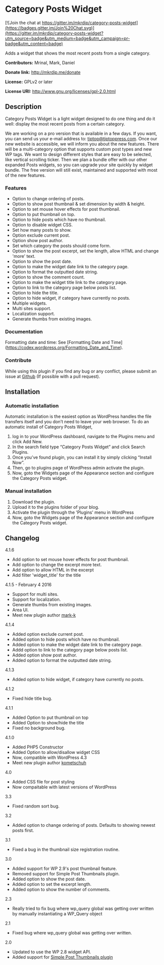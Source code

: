 Category Posts Widget
=====================

[![Join the chat at https://gitter.im/mkrdip/category-posts-widget](https://badges.gitter.im/Join%20Chat.svg)](https://gitter.im/mkrdip/category-posts-widget?utm_source=badge&utm_medium=badge&utm_campaign=pr-badge&utm_content=badge)

Adds a widget that shows the most recent posts from a single category.

**Contributors:** Mrinal, Mark, Daniel
  
**Donate link:** http://mkrdip.me/donate
  
**License:** GPLv2 or later 
  
**License URI:** http://www.gnu.org/licenses/gpl-2.0.html


## Description ##
Category Posts Widget is a light widget designed to do one thing and do it well: display the most recent posts from a certain category.

We are working on a pro version that is available in a few days. If you want, you can send us your e-mail address to: tiptop@tiptoppress.com. Once our new website is accessible, we will inform you about the new features. There will be a multi-category option that supports custom post types and new WP tags. We want to design different styles that are easy to be selected, like vertical scrolling ticker. Then we plan a bundle offer with our other expanded Posts widgets, so you can upgrade your site quickly by widget bundle. The free version will still exist, maintained and supported with most of the new features.

### Features ###
* Option to change ordering of posts.
* Option to show post thumbnail & set dimension by width & height.
* Option to set mouse hover effects for post thumbnail.
* Option to put thumbnail on top.
* Option to hide posts which have no thumbnail.
* Option to disable widget CSS.
* Set how many posts to show.
* Option exclude current post.
* Option show post author.
* Set which category the posts should come form.
* Option to show the post excerpt, set the length, allow HTML and change 'more' text.
* Option to show the post date.
* Option to make the widget date link to the category page.
* Option to format the outputted date string.
* Option to show the comment count.
* Option to make the widget title link to the category page.
* Option to link to the category page below posts list.
* Option to hide the title.
* Option to hide widget, if category have currently no posts.
* Multiple widgets.
* Multi sites support.
* Localization support.
* Generate thumbs from existing images.

### Documentation ###
Formatting date and time: See [Formatting Date and Time] (https://codex.wordpress.org/Formatting_Date_and_Time).

### Contribute ###
While using this plugin if you find any bug or any conflict, please submit an issue at 
[Github](https://github.com/mkrdip/category-posts-widget) (If possible with a pull request). 

## Installation ##
### Automatic installation ###
Automatic installation is the easiest option as WordPress handles the file transfers itself and you don’t need to leave your web browser. To do an automatic install of Category Posts Widget, 

1. log in to your WordPress dashboard, navigate to the Plugins menu and click Add New. 
2. In the search field type “Category Posts Widget” and click Search Plugins. 
3. Once you’ve found plugin, you can install it by simply clicking “Install Now”. 
4. Then, go to plugins page of WordPress admin activate the plugin. 
5. Now, goto the Widgets page of the Appearance section and configure the Category Posts widget.

### Manual installation ###
1. Download the plugin.
2. Upload it to the plugins folder of your blog.
3. Activate the plugin through the 'Plugins' menu in WordPress
4. Now, goto the Widgets page of the Appearance section and configure the Category Posts widget.


## Changelog ##
4.1.6
* Add option to set mouse hover effects for post thumbnail.
* Add option to change the excerpt more text.
* Add option to allow HTML in the excerpt
* Add filter 'widget_title' for the title

4.1.5 - February 4 2016
* Support for multi sites.
* Support for localization.
* Generate thumbs from existing images.
* Area UI.
* Meet new plugin author [mark-k](https://profiles.wordpress.org/mark-k/)

4.1.4
* Added option exclude current post.
* Added option to hide posts which have no thumbnail.
* Added option to make the widget date link to the category page.
* Addd option to link to the category page below posts list.
* Added option show post author.
* Added option to format the outputted date string.

4.1.3
* Added option to hide widget, if category have currently no posts.

4.1.2
* Fixed hide title bug.

4.1.1
* Added Option to put thumbnail on top
* Added Option to show/hide the title
* Fixed no background bug.

4.1.0
* Added PHP5 Constructor 
* Added Option to allow/disallow widget CSS
* Now, compatible with WordPress 4.3
* Meet new plugin author [kometschuh](https://profiles.wordpress.org/kometschuh)

4.0
* Added CSS file for post styling 
* Now compaitable with latest versions of WordPress

3.3
* Fixed random sort bug.

3.2
* Added option to change ordering of posts. Defaults to showing newest posts first.

3.1
* Fixed a bug in the thumbnail size registration routine.

3.0
* Added support for WP 2.9's post thumbnail feature.
* Removed support for Simple Post Thumbnails plugin.
* Added option to show the post date.
* Added option to set the excerpt length.
* Added option to show the number of comments.

2.3
* Really tried to fix bug where wp_query global was getting over written by manually instantiating a WP_Query object

2.1
* Fixed bug where wp_query global was getting over written.

2.0
* Updated to use the WP 2.8 widget API.
* Added support for [Simple Post Thumbnails plugin](http://wordpress.org/extend/plugins/simple-post-thumbnails/)
